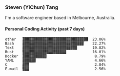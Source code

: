 ### Steven (YiChun) Tang

I'm a software engineer based in Melbourne, Australia.

#### Personal Coding Activity (past 7 days)
```
other   ▓▓▓▓▓▓▓▓▓▓▓▓▓▓▓▓▓▓▓▓▓▓▓▓▓▓▓▓▓▓  23.06%
Bash    ▓▓▓▓▓▓▓▓▓▓▓▓▓▓▓▓▓▓▓▓▓▓▓▓▓▓▓▓    22.27%
Text    ▓▓▓▓▓▓▓▓▓▓▓▓▓▓▓▓▓▓▓▓▓▓▓▓▓       19.82%
Rust    ▓▓▓▓▓▓▓▓▓▓▓▓▓▓▓▓▓▓▓▓            16.01%
Docker  ▓▓▓▓▓▓▓▓▓▓▓                      8.79%
YAML    ▓▓▓▓▓▓                           4.66%
C       ▓▓▓                              2.84%
E-mail  ▓▓▓                              2.56%
```

